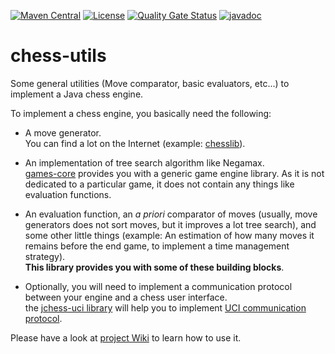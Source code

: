 [![Maven Central](https://img.shields.io/maven-central/v/com.fathzer/chess-utils)](https://central.sonatype.com/artifact/com.fathzer/chess-utils)
[![License](https://img.shields.io/badge/license-Apache%202.0-brightgreen.svg)](https://github.com/fathzer-games/chess-utils/blob/master/LICENSE)
[![Quality Gate Status](https://sonarcloud.io/api/project_badges/measure?project=fathzer-games_chess-utils&metric=alert_status)](https://sonarcloud.io/summary/new_code?id=fathzer-games_chess-utils)
[![javadoc](https://javadoc.io/badge2/com.fathzer/chess-utils/javadoc.svg)](https://javadoc.io/doc/com.fathzer/chess-utils)

# chess-utils

Some general utilities (Move comparator, basic evaluators, etc...) to implement a Java chess engine.

To implement a chess engine, you basically need the following:
- A move generator.  
You can find a lot on the Internet (example: [chesslib](https://github.com/bhlangonijr/chesslib)).

- An implementation of tree search algorithm like Negamax.  
[games-core](https://github.com/fathzer-games/games-core) provides you with a generic game engine library. As it is not dedicated to a particular game, it does not contain any things like evaluation functions.

- An evaluation function, an *a priori* comparator of moves (usually, move generators does not sort moves, but it improves a lot tree search), and some other little things (example: An estimation of how many moves it remains before the end game, to implement a time management strategy).  
**This library provides you with some of these building blocks**.

- Optionally, you will need to implement a communication protocol between your engine and a chess user interface.  
the [jchess-uci library](https://en.wikipedia.org/wiki/Universal_Chess_Interface) will help you to implement [UCI communication protocol](https://www.wbec-ridderkerk.nl/html/UCIProtocol.html).

Please have a look at [project Wiki](https://github.com/fathzer-games/chess-utils/wiki) to learn how to use it.
